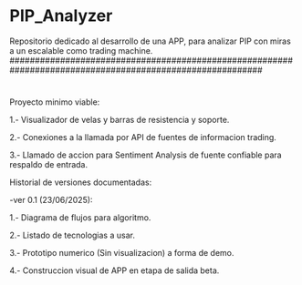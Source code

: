 # PIP_Analyzer
Repositorio dedicado al desarrollo de una APP, para analizar PIP con miras a un escalable como trading machine.
##########################################################################################################
#
#
#

Proyecto minimo viable:

1.- Visualizador de velas y barras de resistencia y soporte.


2.- Conexiones a la llamada por API de fuentes de informacion trading.


3.- Llamado de accion para Sentiment Analysis de fuente confiable para respaldo de entrada.


Historial de versiones documentadas:


-ver 0.1 (23/06/2025):


1.- Diagrama de flujos para algoritmo.


2.- Listado de tecnologias a usar.


3.- Prototipo numerico (Sin visualizacion) a forma de demo.


4.- Construccion visual de APP en etapa de salida beta.
